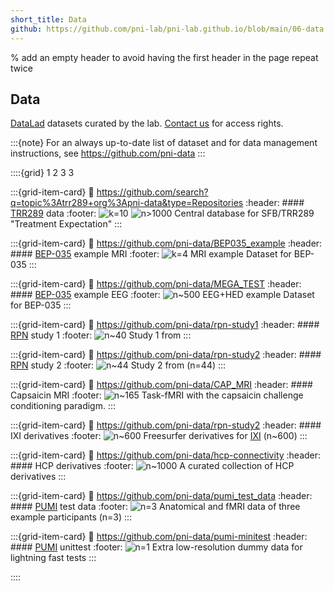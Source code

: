 ```yaml
---
short_title: Data
github: https://github.com/pni-lab/pni-lab.github.io/blob/main/06-data.md
---
```


% add an empty header to avoid having the first header in the page repeat twice
##

## Data

[DataLad](https://www.datalad.org/) datasets curated by the lab.
[Contact us](@tamas.spisak@uk-essen.de) for access rights.

:::{note}
For an always up-to-date list of dataset and for data management instructions, see https://github.com/pni-data
:::

::::{grid} 1 2 3 3


:::{grid-item-card}
:link: https://github.com/search?q=topic%3Atrr289+org%3Apni-data&type=Repositories
:header: #### [TRR289](https://treatment-expectation.de/) data
:footer: ![k=10](https://img.shields.io/badge/studies:10-lightgray) ![n>1000](https://img.shields.io/badge/n>1000-lightgray)
Central database for SFB/TRR289 "Treatment Expectation"
:::

:::{grid-item-card}
:link: https://github.com/pni-data/BEP035_example
:header: #### [BEP-035](#bids-mega) example MRI
:footer: ![k=4](https://img.shields.io/badge/studies:4-lightgray)
MRI example Dataset for BEP-035
:::

:::{grid-item-card}
:link: https://github.com/pni-data/MEGA_TEST
:header: #### [BEP-035](#bids-mega) example EEG
:footer: ![n~500](https://img.shields.io/badge/n=~500-lightgray)
EEG+HED example Dataset for BEP-035
:::

:::{grid-item-card}
:link: https://github.com/pni-data/rpn-study1
:header: #### [RPN](rpn-signature) study 1
:footer: ![n~40](https://img.shields.io/badge/n=40-lightgray)
Study 1 from [](https://doi.org/10.1038/s41467-019-13785-z)
:::

:::{grid-item-card}
:link: https://github.com/pni-data/rpn-study2
:header: #### [RPN](rpn-signature) study 2
:footer: ![n~44](https://img.shields.io/badge/n=44-lightgray)
Study 2 from [](https://doi.org/10.1038/s41467-019-13785-z)  (n=44)
:::

:::{grid-item-card}
:link: https://github.com/pni-data/CAP_MRI
:header: #### Capsaicin MRI
:footer: ![n~165](https://img.shields.io/badge/n=165-lightgray)
Task-fMRI with the capsaicin challenge conditioning paradigm.
:::

:::{grid-item-card}
:link: https://github.com/pni-data/rpn-study2
:header: #### IXI derivatives
:footer: ![n~600](https://img.shields.io/badge/n=~600-lightgray)
Freesurfer derivatives for [IXI](https://brain-development.org/ixi-dataset/) (n~600)
:::

:::{grid-item-card}
:link: https://github.com/pni-data/hcp-connectivity
:header: #### HCP derivatives
:footer: ![n~1000](https://img.shields.io/badge/n=~1000-lightgray)
A curated collection of HCP derivatives
:::

:::{grid-item-card}
:link: https://github.com/pni-data/pumi_test_data
:header: #### [PUMI](#pumi) test data
:footer: ![n=3](https://img.shields.io/badge/n=3-lightgray)
Anatomical and fMRI data of three example participants (n=3)
:::

:::{grid-item-card}
:link: https://github.com/pni-data/pumi-minitest
:header: #### [PUMI](#pumi) unittest
:footer: ![n=1](https://img.shields.io/badge/n=1-lightgray)
Extra low-resolution dummy data for lightning fast tests
:::


::::
